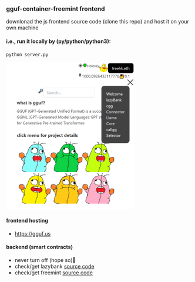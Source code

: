 ### gguf-container-freemint frontend
downlonad the js frontend source code (clone this repo) and host it on your own machine
#### i.e., run it locally by (py/python/python3):
```
python server.py
```
[<img src="https://raw.githubusercontent.com/calcuis/simple-bank-contract/master/demo1.png" width="350" height="400">](https://raw.githubusercontent.com/calcuis/simple-bank-contract/master/demo1.png)
#### frontend hosting
- https://gguf.us
#### backend (smart contracts)
- never turn off (hope so)🐷
- check/get lazybank [source code](https://github.com/calcuis/simple-bank-contract)
- check/get freemint [source code](https://github.com/calcuis/container-freemint)

